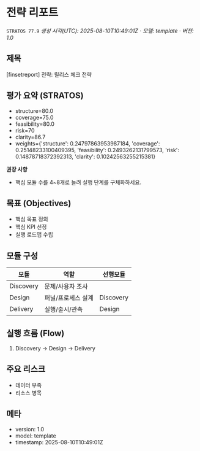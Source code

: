 # 전략 리포트  
`STRATOS 77.9`
*생성 시각(UTC): 2025-08-10T10:49:01Z · 모델: template · 버전: 1.0*

## 제목
[finsetreport] 전략: 릴리스 체크 전략

## 평가 요약 (STRATOS)
- structure=80.0
- coverage=75.0
- feasibility=80.0
- risk=70
- clarity=86.7
- weights={'structure': 0.24797863953987184, 'coverage': 0.25148233100409395, 'feasibility': 0.2493262131799573, 'risk': 0.14878718372392313, 'clarity': 0.10242563255215381}

**권장 사항**
- 핵심 모듈 수를 4~8개로 늘려 실행 단계를 구체화하세요.

## 목표 (Objectives)
- 핵심 목표 정의
- 핵심 KPI 선정
- 실행 로드맵 수립

## 모듈 구성
| 모듈 | 역할 | 선행모듈 |
|---|---|---|
| Discovery | 문제/사용자 조사 |  |
| Design | 퍼널/프로세스 설계 | Discovery |
| Delivery | 실행/출시/관측 | Design |

## 실행 흐름 (Flow)
1. Discovery → Design → Delivery

## 주요 리스크
- 데이터 부족
- 리소스 병목

## 메타
- version: 1.0
- model: template
- timestamp: 2025-08-10T10:49:01Z